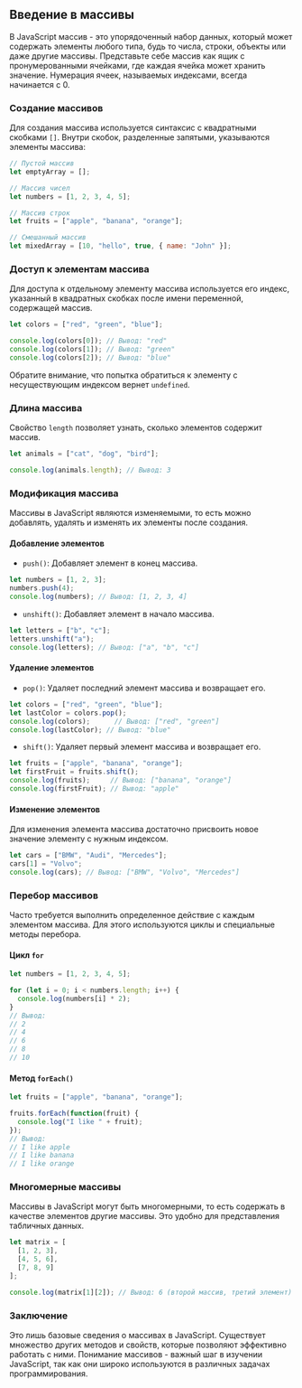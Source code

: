 ## Введение в массивы

В JavaScript массив - это упорядоченный набор данных, который может содержать элементы любого типа, будь то числа, строки, объекты или даже другие массивы. Представьте себе массив как ящик с пронумерованными ячейками, где каждая ячейка может хранить значение. Нумерация ячеек, называемых индексами, всегда начинается с 0.

### Создание массивов

Для создания массива используется синтаксис с квадратными скобками `[]`.  Внутри скобок, разделенные запятыми, указываются элементы массива:

```javascript
// Пустой массив
let emptyArray = [];

// Массив чисел
let numbers = [1, 2, 3, 4, 5];

// Массив строк
let fruits = ["apple", "banana", "orange"];

// Смешанный массив
let mixedArray = [10, "hello", true, { name: "John" }];
```

### Доступ к элементам массива

Для доступа к отдельному элементу массива используется его индекс, указанный в квадратных скобках после имени переменной, содержащей массив. 

```javascript
let colors = ["red", "green", "blue"];

console.log(colors[0]); // Вывод: "red"
console.log(colors[1]); // Вывод: "green"
console.log(colors[2]); // Вывод: "blue"
```

Обратите внимание, что попытка обратиться к элементу с несуществующим индексом вернет `undefined`.

### Длина массива

Свойство `length` позволяет узнать, сколько элементов содержит массив.

```javascript
let animals = ["cat", "dog", "bird"];

console.log(animals.length); // Вывод: 3
```

### Модификация массива

Массивы в JavaScript являются изменяемыми, то есть можно добавлять, удалять и изменять их элементы после создания.

#### Добавление элементов

*   `push()`: Добавляет элемент в конец массива.

```javascript
let numbers = [1, 2, 3];
numbers.push(4);
console.log(numbers); // Вывод: [1, 2, 3, 4]
```

*   `unshift()`: Добавляет элемент в начало массива.

```javascript
let letters = ["b", "c"];
letters.unshift("a");
console.log(letters); // Вывод: ["a", "b", "c"]
```

#### Удаление элементов

*   `pop()`: Удаляет последний элемент массива и возвращает его.

```javascript
let colors = ["red", "green", "blue"];
let lastColor = colors.pop();
console.log(colors);      // Вывод: ["red", "green"]
console.log(lastColor); // Вывод: "blue"
```

*   `shift()`: Удаляет первый элемент массива и возвращает его.

```javascript
let fruits = ["apple", "banana", "orange"];
let firstFruit = fruits.shift();
console.log(fruits);     // Вывод: ["banana", "orange"]
console.log(firstFruit); // Вывод: "apple"
```

#### Изменение элементов

Для изменения элемента массива достаточно присвоить новое значение элементу с нужным индексом.

```javascript
let cars = ["BMW", "Audi", "Mercedes"];
cars[1] = "Volvo";
console.log(cars); // Вывод: ["BMW", "Volvo", "Mercedes"]
```

### Перебор массивов

Часто требуется выполнить определенное действие с каждым элементом массива. Для этого используются циклы и специальные методы перебора.

#### Цикл `for`

```javascript
let numbers = [1, 2, 3, 4, 5];

for (let i = 0; i < numbers.length; i++) {
  console.log(numbers[i] * 2);
}
// Вывод:
// 2
// 4
// 6
// 8
// 10
```

#### Метод `forEach()`

```javascript
let fruits = ["apple", "banana", "orange"];

fruits.forEach(function(fruit) {
  console.log("I like " + fruit);
});
// Вывод:
// I like apple
// I like banana
// I like orange
```

### Многомерные массивы

Массивы в JavaScript могут быть многомерными, то есть содержать в качестве элементов другие массивы. Это удобно для представления табличных данных.

```javascript
let matrix = [
  [1, 2, 3],
  [4, 5, 6],
  [7, 8, 9]
];

console.log(matrix[1][2]); // Вывод: 6 (второй массив, третий элемент)
```

### Заключение

Это лишь базовые сведения о массивах в JavaScript. Существует множество других методов и свойств, которые позволяют эффективно работать с ними. Понимание массивов - важный шаг в изучении JavaScript, так как они широко используются в различных задачах программирования. 
